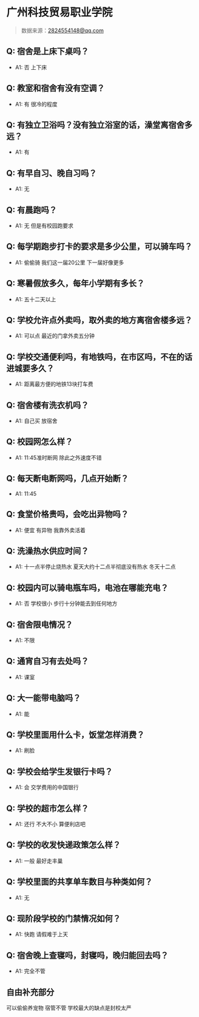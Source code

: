 # 广州科技贸易职业学院

> 数据来源：2824554148@qq.com

## Q: 宿舍是上床下桌吗？

- A1: 否 上下床

## Q: 教室和宿舍有没有空调？

- A1: 有 很冷的程度

## Q: 有独立卫浴吗？没有独立浴室的话，澡堂离宿舍多远？

- A1: 有

## Q: 有早自习、晚自习吗？

- A1: 无

## Q: 有晨跑吗？

- A1: 无 但是有校园跑要求

## Q: 每学期跑步打卡的要求是多少公里，可以骑车吗？

- A1: 偷偷骑 我们这一届20公里 下一届好像更多

## Q: 寒暑假放多久，每年小学期有多长？

- A1: 五十二天以上

## Q: 学校允许点外卖吗，取外卖的地方离宿舍楼多远？

- A1: 可以点 最近的门拿外卖五分钟

## Q: 学校交通便利吗，有地铁吗，在市区吗，不在的话进城要多久？

- A1: 距离最方便的地铁13块打车费

## Q: 宿舍楼有洗衣机吗？

- A1: 自己买 放宿舍

## Q: 校园网怎么样？

- A1: 11:45准时断网 除此之外速度不错

## Q: 每天断电断网吗，几点开始断？

- A1: 11:45

## Q: 食堂价格贵吗，会吃出异物吗？

- A1: 便宜 有异物 我靠外卖活着

## Q: 洗澡热水供应时间？

- A1: 十一点半停止烧热水 夏天大约十二点半彻底没有热水 冬天十二点

## Q: 校园内可以骑电瓶车吗，电池在哪能充电？

- A1: 否 学校很小 步行十分钟能去到任何地方

## Q: 宿舍限电情况？

- A1: 不限

## Q: 通宵自习有去处吗？

- A1: 课室

## Q: 大一能带电脑吗？

- A1: 能

## Q: 学校里面用什么卡，饭堂怎样消费？

- A1: 刷脸

## Q: 学校会给学生发银行卡吗？

- A1: 会 交学费用的中国银行

## Q: 学校的超市怎么样？

- A1: 还行 不大不小 算便利店吧

## Q: 学校的收发快递政策怎么样？

- A1: 一般 最好走丰巢

## Q: 学校里面的共享单车数目与种类如何？

- A1: 无

## Q: 现阶段学校的门禁情况如何？

- A1: 快跑 请假难于上天

## Q: 宿舍晚上查寝吗，封寝吗，晚归能回去吗？

- A1: 完全不管

## 自由补充部分

可以偷偷养宠物 宿管不管 学校最大的缺点是封校太严